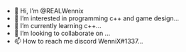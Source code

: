 - 👋 Hi, I’m @REALWennix
- 👀 I’m interested in programming c++ and game design...
- 🌱 I’m currently learning c++...
- 💞️ I’m looking to collaborate on  ...
- 📫 How to reach me discord WenniX#1337...

<!---
REALWennix/REALWennix is a ✨ special ✨ repository because its `README.md` (this file) appears on your GitHub profile.
You can click the Preview link to take a look at your changes.
--->
